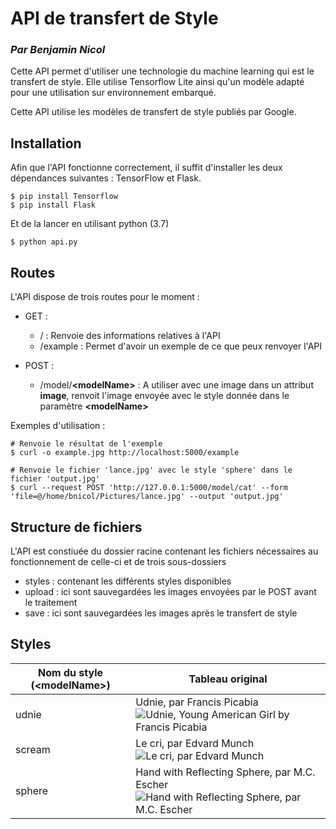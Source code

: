 
# API de transfert de Style

### *Par Benjamin Nicol*

Cette API permet d'utiliser une technologie du machine learning qui est le transfert de style. Elle utilise Tensorflow  Lite ainsi qu'un modèle adapté pour une utilisation sur environnement embarqué.

Cette API utilise les modèles de transfert de style publiés par Google.

## Installation

Afin que l'API fonctionne correctement, il suffit d'installer les deux dépendances suivantes : TensorFlow et Flask.

```
$ pip install Tensorflow
$ pip install Flask
```
Et de la lancer en utilisant python (3.7)
```
$ python api.py
```

## Routes
L'API dispose de trois routes pour le moment :

- GET :
	- / : Renvoie des informations relatives à l'API
	- /example : Permet d'avoir un exemple de ce que peux renvoyer l'API

- POST :
	- /model/**\<modelName\>** : A utiliser avec une image dans un attribut **image**, renvoit l'image envoyée avec le style donnée dans le paramètre **\<modelName\>**

Exemples d'utilisation :
```
# Renvoie le résultat de l'exemple
$ curl -o example.jpg http://localhost:5000/example

# Renvoie le fichier 'lance.jpg' avec le style 'sphere' dans le fichier 'output.jpg'
$ curl --request POST 'http://127.0.0.1:5000/model/cat' --form 'file=@/home/bnicol/Pictures/lance.jpg' --output 'output.jpg'
```
## Structure de fichiers
L'API est constiuée du dossier racine contenant les fichiers nécessaires au fonctionnement de celle-ci et de trois sous-dossiers 

- styles : contenant les différents styles disponibles
- upload : ici sont sauvegardées les images envoyées par le POST avant le traitement
- save : ici sont sauvegardées les images après le transfert de style

## Styles
| Nom du style (\<modelName\>) | Tableau original |
|--|--|
| udnie | Udnie, par Francis Picabia![Udnie, Young American Girl by Francis Picabia](https://upload.wikimedia.org/wikipedia/en/thumb/8/82/Francis_Picabia%2C_1913%2C_Udnie_%28Young_American_Girl%2C_The_Dance%29%2C_oil_on_canvas%2C_290_x_300_cm%2C_Mus%C3%A9e_National_d%E2%80%99Art_Moderne%2C_Centre_Georges_Pompidou%2C_Paris..jpg/599px-Francis_Picabia%2C_1913%2C_Udnie_%28Young_American_Girl%2C_The_Dance%29%2C_oil_on_canvas%2C_290_x_300_cm%2C_Mus%C3%A9e_National_d%E2%80%99Art_Moderne%2C_Centre_Georges_Pompidou%2C_Paris..jpg) |
| scream | Le cri, par Edvard Munch<br/>![Le cri, par Edvard Munch](https://upload.wikimedia.org/wikipedia/commons/thumb/c/c5/Edvard_Munch%2C_1893%2C_The_Scream%2C_oil%2C_tempera_and_pastel_on_cardboard%2C_91_x_73_cm%2C_National_Gallery_of_Norway.jpg/260px-Edvard_Munch%2C_1893%2C_The_Scream%2C_oil%2C_tempera_and_pastel_on_cardboard%2C_91_x_73_cm%2C_National_Gallery_of_Norway.jpg)|
| sphere | Hand with Reflecting Sphere, par M.C. Escher<br/>![Hand with Reflecting Sphere, par M.C. Escher](https://upload.wikimedia.org/wikipedia/en/6/66/Hand_with_Reflecting_Sphere.jpg)|

